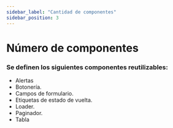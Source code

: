 ```yaml
---
sidebar_label: "Cantidad de componentes"
sidebar_position: 3
---
```


# Número de componentes

### Se definen los siguientes componentes reutilizables:​

- Alertas​
- Botonería.​
- Campos de formulario.​
- Etiquetas de estado de vuelta.​
- Loader.​
- Paginador.​
- Tabla​

